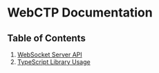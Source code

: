 # WebCTP Documentation

## Table of Contents

1. [WebSocket Server API](websocket_server_en.md)
2. [TypeScript Library Usage](typescript_library_en.md)

